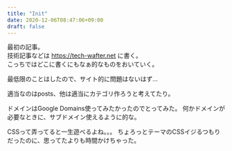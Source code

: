 ```yaml
---
title: "Init"
date: 2020-12-06T08:47:06+09:00
draft: false
---
```


最初の記事。  
技術記事などは https://tech-wafter.net に書く。  
こっちではどこに書くにもなぁ的なものをおいていく。

最低限のことはしたので、サイト的に問題はないはず…

適当なのはposts、他は適当にカテゴリ作ろうと考えてたり。

ドメインはGoogle Domains使ってみたかったのでとってみた。
何かドメインが必要なときに、サブドメイン使えるように的な。

CSSって弄ってると一生遊べるよね。。。
ちょろっとテーマのCSSイジるつもりだったのに、思ってたよりも時間かけちゃった。
